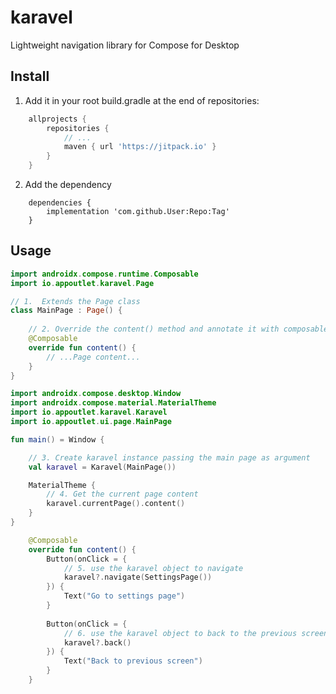 # karavel
Lightweight navigation library for Compose for Desktop 

## Install 

1. Add it in your root build.gradle at the end of repositories:
```gradle
	allprojects {
		repositories {
			// ...
			maven { url 'https://jitpack.io' }
		}
	}
```

2. Add the dependency
```
	dependencies {
		implementation 'com.github.User:Repo:Tag'
	}
```

## Usage
```kotlin
import androidx.compose.runtime.Composable
import io.appoutlet.karavel.Page

// 1.  Extends the Page class
class MainPage : Page() {
    
    // 2. Override the content() method and annotate it with composable
    @Composable
    override fun content() {
        // ...Page content...
    }
}
```

```kotlin
import androidx.compose.desktop.Window
import androidx.compose.material.MaterialTheme
import io.appoutlet.karavel.Karavel
import io.appoutlet.ui.page.MainPage

fun main() = Window {

    // 3. Create karavel instance passing the main page as argument
    val karavel = Karavel(MainPage())

    MaterialTheme {
        // 4. Get the current page content
        karavel.currentPage().content()
    }
}
```

```kotlin
    @Composable
    override fun content() {
        Button(onClick = {
            // 5. use the karavel object to navigate
            karavel?.navigate(SettingsPage())
        }) {
            Text("Go to settings page")
        }
        
        Button(onClick = {
            // 6. use the karavel object to back to the previous screen
            karavel?.back()
        }) {
            Text("Back to previous screen")
        }
    }
```
